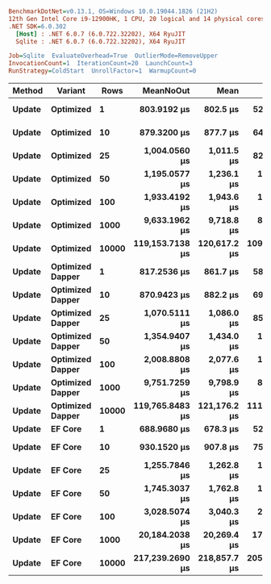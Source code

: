 ``` ini

BenchmarkDotNet=v0.13.1, OS=Windows 10.0.19044.1826 (21H2)
12th Gen Intel Core i9-12900HK, 1 CPU, 20 logical and 14 physical cores
.NET SDK=6.0.302
  [Host] : .NET 6.0.7 (6.0.722.32202), X64 RyuJIT
  Sqlite : .NET 6.0.7 (6.0.722.32202), X64 RyuJIT

Job=Sqlite  EvaluateOverhead=True  OutlierMode=RemoveUpper  
InvocationCount=1  IterationCount=20  LaunchCount=3  
RunStrategy=ColdStart  UnrollFactor=1  WarmupCount=0  

```
|      Method |         Variant |  Rows |       MeanNoOut |         Mean |          Min |           Q1 |       Median |           Q3 |          Max |
|------------ |---------------- |------ |----------------:|-------------:|-------------:|-------------:|-------------:|-------------:|-------------:|
| **Update** |       **Optimized** |     **1** |     **803.9192 μs** |     **802.5 μs** |     **525.9 μs** |     **668.6 μs** |     **812.1 μs** |     **916.9 μs** |   **1,281.2 μs** |
| **Update** |       **Optimized** |    **10** |     **879.3200 μs** |     **877.7 μs** |     **643.6 μs** |     **813.9 μs** |     **871.0 μs** |     **939.9 μs** |   **1,360.6 μs** |
| **Update** |       **Optimized** |    **25** |   **1,004.0560 μs** |   **1,011.5 μs** |     **825.8 μs** |     **897.5 μs** |   **1,017.0 μs** |   **1,077.5 μs** |   **1,350.2 μs** |
| **Update** |       **Optimized** |    **50** |   **1,195.0577 μs** |   **1,236.1 μs** |   **1,068.5 μs** |   **1,131.8 μs** |   **1,190.0 μs** |   **1,303.6 μs** |   **1,855.4 μs** |
| **Update** |       **Optimized** |   **100** |   **1,933.4192 μs** |   **1,943.6 μs** |   **1,595.1 μs** |   **1,772.0 μs** |   **1,941.5 μs** |   **2,046.7 μs** |   **2,831.8 μs** |
| **Update** |       **Optimized** |  **1000** |   **9,633.1962 μs** |   **9,718.8 μs** |   **8,802.2 μs** |   **9,339.7 μs** |   **9,622.5 μs** |   **9,952.5 μs** |  **10,985.2 μs** |
| **Update** |       **Optimized** | **10000** | **119,153.7138 μs** | **120,617.2 μs** | **109,457.0 μs** | **116,223.8 μs** | **118,155.3 μs** | **126,300.4 μs** | **137,210.9 μs** |
| **Update** | **Optimized Dapper** |     **1** |     **817.2536 μs** |     **861.7 μs** |     **581.4 μs** |     **727.8 μs** |     **819.0 μs** |     **968.8 μs** |   **1,451.0 μs** |
| **Update** | **Optimized Dapper** |    **10** |     **870.9423 μs** |     **882.2 μs** |     **691.6 μs** |     **793.4 μs** |     **873.5 μs** |     **952.7 μs** |   **1,242.1 μs** |
| **Update** | **Optimized Dapper** |    **25** |   **1,070.5111 μs** |   **1,086.0 μs** |     **852.9 μs** |     **973.0 μs** |   **1,054.0 μs** |   **1,175.9 μs** |   **1,460.5 μs** |
| **Update** | **Optimized Dapper** |    **50** |   **1,354.9407 μs** |   **1,434.0 μs** |   **1,116.1 μs** |   **1,268.0 μs** |   **1,337.5 μs** |   **1,565.5 μs** |   **2,453.4 μs** |
| **Update** | **Optimized Dapper** |   **100** |   **2,008.8808 μs** |   **2,077.6 μs** |   **1,622.0 μs** |   **1,861.0 μs** |   **2,008.5 μs** |   **2,222.8 μs** |   **2,919.1 μs** |
| **Update** | **Optimized Dapper** |  **1000** |   **9,751.7259 μs** |   **9,798.9 μs** |   **8,963.5 μs** |   **9,454.1 μs** |   **9,741.0 μs** |  **10,049.2 μs** |  **11,303.2 μs** |
| **Update** | **Optimized Dapper** | **10000** | **119,765.8483 μs** | **121,176.2 μs** | **111,849.2 μs** | **115,069.2 μs** | **118,347.2 μs** | **126,501.8 μs** | **142,422.7 μs** |
| **Update** |          **EF Core** |     **1** |     **688.9680 μs** |     **678.3 μs** |     **521.1 μs** |     **578.9 μs** |     **703.6 μs** |     **731.1 μs** |     **946.9 μs** |
| **Update** |          **EF Core** |    **10** |     **930.1520 μs** |     **907.8 μs** |     **758.3 μs** |     **801.5 μs** |     **957.4 μs** |     **974.0 μs** |   **1,019.7 μs** |
| **Update** |          **EF Core** |    **25** |   **1,255.7846 μs** |   **1,262.8 μs** |   **1,122.0 μs** |   **1,187.5 μs** |   **1,241.2 μs** |   **1,347.7 μs** |   **1,467.8 μs** |
| **Update** |          **EF Core** |    **50** |   **1,745.3037 μs** |   **1,762.8 μs** |   **1,659.3 μs** |   **1,688.9 μs** |   **1,734.6 μs** |   **1,836.2 μs** |   **1,937.4 μs** |
| **Update** |          **EF Core** |   **100** |   **3,028.5074 μs** |   **3,040.3 μs** |   **2,743.7 μs** |   **2,933.8 μs** |   **3,041.2 μs** |   **3,137.8 μs** |   **3,469.7 μs** |
| **Update** |          **EF Core** |  **1000** |  **20,184.2038 μs** |  **20,269.4 μs** |  **17,804.4 μs** |  **19,026.4 μs** |  **20,203.6 μs** |  **21,411.6 μs** |  **23,919.4 μs** |
| **Update** |          **EF Core** | **10000** | **217,239.2690 μs** | **218,857.7 μs** | **205,841.9 μs** | **210,330.2 μs** | **215,906.6 μs** | **225,174.7 μs** | **246,358.4 μs** |
